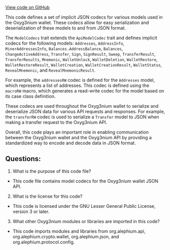 [View code on GitHub](https://github.com/alephium/alephium/wallet/src/main/scala/org/alephium/wallet/json/ModelCodecs.scala)

This code defines a set of implicit JSON codecs for various models used in the Oxyg3nium wallet. These codecs allow for easy serialization and deserialization of these models to and from JSON format. 

The `ModelCodecs` trait extends the `ApiModelCodec` trait and defines implicit codecs for the following models: `Addresses`, `AddressInfo`, `MinerAddressesInfo`, `Balances.AddressBalance`, `Balances`, `ChangeActiveAddress`, `Transfer`, `Sign`, `SignResult`, `Sweep`, `TransferResult`, `TransferResults`, `Mnemonic`, `WalletUnlock`, `WalletDeletion`, `WalletRestore`, `WalletRestoreResult`, `WalletCreation`, `WalletCreationResult`, `WalletStatus`, `RevealMnemonic`, and `RevealMnemonicResult`. 

For example, the `addressesRW` codec is defined for the `Addresses` model, which represents a list of addresses. This codec is defined using the `macroRW` macro, which generates a read-write codec for the model based on its case class definition. 

These codecs are used throughout the Oxyg3nium wallet to serialize and deserialize JSON data for various API requests and responses. For example, the `transferRW` codec is used to serialize a `Transfer` model to JSON when making a transfer request to the Oxyg3nium API. 

Overall, this code plays an important role in enabling communication between the Oxyg3nium wallet and the Oxyg3nium API by providing a standardized way to encode and decode data in JSON format.
## Questions: 
 1. What is the purpose of this code file?
- This code file contains model codecs for the Oxyg3nium wallet JSON API.

2. What is the license for this code?
- This code is licensed under the GNU Lesser General Public License, version 3 or later.

3. What other Oxyg3nium modules or libraries are imported in this code?
- This code imports modules and libraries from org.alephium.api, org.alephium.crypto.wallet, org.alephium.json, and org.alephium.protocol.config.
